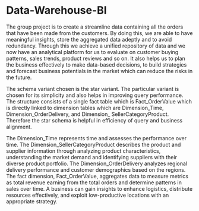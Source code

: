 # Data-Warehouse-BI
The group project is to create a streamline data containing all the orders that have been made from the customers. By doing this, we are able to have meaningful insights, store the aggregated data adeptly and to avoid redundancy. Through this we achieve a unified repository of data and we now have an analytical platform for us to evaluate on customer buying patterns, sales trends, product reviews and so on. It also helps us to plan the business effectively to make data-based decisions, to build strategies and forecast business potentials in the market which can reduce the risks in the future.

The schema variant chosen is the star variant. The particular variant is chosen for its simplicity and also helps in improving query performance. The structure consists of a single fact table which is Fact_OrderValue which is directly linked to dimension tables which are Dimension_Time, Dimension_OrderDelivery, and Dimension_ SellerCategoryProduct. Therefore the star schema is helpful in efficiency of query and business alignment. 

The Dimension_Time represents time and assesses the performance over time. The Dimension_SellerCategoryProduct describes the product and supplier information through analyzing product characteristics, understanding the market demand and identifying suppliers with their diverse product portfolio. The Dimension_OrderDelivery analyzes regional delivery performance and customer demographics based on the regions. The fact dimension, Fact_OrderValue, aggregates data to measure metrics as total revenue earning from the total orders and determine patterns in sales over time. A business can gain insights to enhance logistics, distribute resources effectively, and exploit low-productive locations with an appropriate strategy. 
